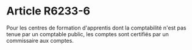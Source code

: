 # Article R6233-6

  
Pour les centres de formation d'apprentis dont la comptabilité n'est pas tenue par un comptable public, les comptes sont certifiés par un commissaire aux comptes.